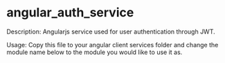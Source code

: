# angular_auth_service
  Description: Angularjs service used for user authentication
  through JWT.

  Usage: Copy this file to your angular client services folder
  and change the module name below to the module you would like
  to use it as.

